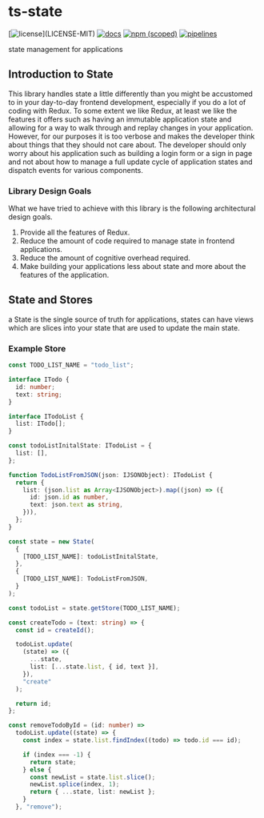# ts-state

[![license](https://img.shields.io/badge/license-MIT%2FApache--2.0-blue")](LICENSE-MIT)
[![docs](https://img.shields.io/badge/docs-typescript-blue.svg)](https://aicacia.gitlab.io/libs/ts-state/)
[![npm (scoped)](https://img.shields.io/npm/v/@aicacia/state)](https://www.npmjs.com/package/@aicacia/state)
[![pipelines](https://gitlab.com/aicacia/libs/ts-state/badges/master/pipeline.svg)](https://gitlab.com/aicacia/libs/ts-state/-/pipelines)

state management for applications

## Introduction to State

This library handles state a little differently than you might be accustomed to in your day-to-day frontend development, especially if you do a lot of coding with Redux. To some extent we like Redux, at least we like the features it offers such as having an immutable application state and allowing for a way to walk through and replay changes in your application. However, for our purposes it is too verbose and makes the developer think about things that they should not care about. The developer should only worry about his application such as building a login form or a sign in page and not about how to manage a full update cycle of application states and dispatch events for various components.

### Library Design Goals

What we have tried to achieve with this library is the following architectural design goals.

1. Provide all the features of Redux.
2. Reduce the amount of code required to manage state in frontend applications.
3. Reduce the amount of cognitive overhead required.
4. Make building your applications less about state and more about the features of the application.

## State and Stores

a State is the single source of truth for applications, states can have views which are slices into your state that are used to update the main state.

### Example Store

```typescript
const TODO_LIST_NAME = "todo_list";

interface ITodo {
  id: number;
  text: string;
}

interface ITodoList {
  list: ITodo[];
}

const todoListInitalState: ITodoList = {
  list: [],
};

function TodoListFromJSON(json: IJSONObject): ITodoList {
  return {
    list: (json.list as Array<IJSONObject>).map((json) => ({
      id: json.id as number,
      text: json.text as string,
    })),
  };
}

const state = new State(
  {
    [TODO_LIST_NAME]: todoListInitalState,
  },
  {
    [TODO_LIST_NAME]: TodoListFromJSON,
  }
);

const todoList = state.getStore(TODO_LIST_NAME);

const createTodo = (text: string) => {
  const id = createId();

  todoList.update(
    (state) => ({
      ...state,
      list: [...state.list, { id, text }],
    }),
    "create"
  );

  return id;
};

const removeTodoById = (id: number) =>
  todoList.update((state) => {
    const index = state.list.findIndex((todo) => todo.id === id);

    if (index === -1) {
      return state;
    } else {
      const newList = state.list.slice();
      newList.splice(index, 1);
      return { ...state, list: newList };
    }
  }, "remove");
```
